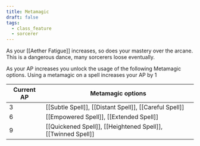 ```yaml
---
title: Metamagic
draft: false
tags:
  - class_feature
  - sorcerer
---
```

As your [[Aether Fatigue]] increases, so does your mastery over the arcane. This is a dangerous dance, many sorcerers loose eventually.

As your AP increases you unlock the usage of the following Metamagic options. Using a metamagic on a spell increases your AP by 1


| Current AP | Metamagic options                                            |
| ---------- | ------------------------------------------------------------ |
| 3          | [[Subtle Spell]], [[Distant Spell]], [[Careful Spell]]       |
| 6          | [[Empowered Spell]], [[Extended Spell]]                      |
| 9          | [[Quickened Spell]], [[Heightened Spell]], [[Twinned Spell]] |

